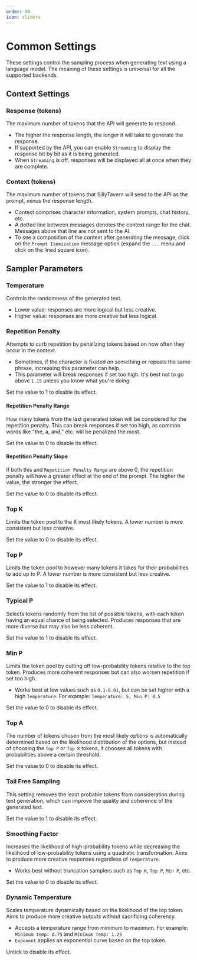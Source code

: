 ```yaml
---
order: 40
icon: sliders
---
```


# Common Settings
These settings control the sampling process when generating text using a language model. The meaning of these settings is universal for all the supported backends.

## Context Settings

### Response (tokens)
The maximum number of tokens that the API will generate to respond.
- The higher the response length, the longer it will take to generate the response.
- If supported by the API, you can enable `Streaming` to display the response bit by bit as it is being generated.
- When `Streaming` is off, responses will be displayed all at once when they are complete.

### Context (tokens)
The maximum number of tokens that SillyTavern will send to the API as the prompt, minus the response length.
- Context comprises character information, system prompts, chat history, etc.
- A dotted line between messages denotes the context range for the chat. Messages above that line are not sent to the AI.
- To see a composition of the context after generating the message, click on the `Prompt Itemization` message option (expand the `...` menu and click on the lined square icon).

## Sampler Parameters

### Temperature
Controls the randomness of the generated text. 
- Lower value: responses are more logical but less creative.
- Higher value: responses are more creative but less logical.

### Repetition Penalty
Attempts to curb repetition by penalizing tokens based on how often they occur in the context.
- Sometimes, if the character is fixated on something or repeats the same phrase, increasing this parameter can help.
- This parameter will break responses if set too high. It's best not to go above `1.15` unless you know what you're doing.

Set the value to 1 to disable its effect.

#### Repetition Penalty Range
How many tokens from the last generated token will be considered for the repetition penalty. This can break responses if set too high, as common words like "the, a, and," etc. will be penalized the most.

Set the value to 0 to disable its effect.

#### Repetition Penalty Slope
If both this and `Repetition Penalty Range` are above 0, the repetition penalty will have a greater effect at the end of the prompt. The higher the value, the stronger the effect.

Set the value to 0 to disable its effect.

### Top K
Limits the token pool to the K most likely tokens. A lower number is more consistent but less creative.

Set the value to 0 to disable its effect.

### Top P
Limits the token pool to however many tokens it takes for their probabilities to add up to P. A lower number is more consistent but less creative.

Set the value to 1 to disable its effect.

### Typical P
Selects tokens randomly from the list of possible tokens, with each token having an equal chance of being selected. Produces responses that are more diverse but may also be less coherent.

Set the value to 1 to disable its effect.

### Min P
Limits the token pool by cutting off low-probability tokens relative to the top token. Produces more coherent responses but can also worsen repetition if set too high.
- Works best at low values such as `0.1-0.01`, but can be set higher with a high `Temperature`. For example: `Temperature: 5, Min P: 0.5`

Set the value to 0 to disable its effect.

### Top A
The number of tokens chosen from the most likely options is automatically determined based on the likelihood distribution of the options, but instead of choosing the `Top P` or `Top K` tokens, it chooses all tokens with probabilities above a certain threshold.

Set the value to 0 to disable its effect.

### Tail Free Sampling
This setting removes the least probable tokens from consideration during text generation, which can improve the quality and coherence of the generated text.

Set the value to 1 to disable its effect.

### Smoothing Factor
Increases the likelihood of high-probability tokens while decreasing the likelihood of low-probability tokens using a quadratic transformation. Aims to produce more creative responses regardless of `Temperature`.
- Works best without truncation samplers such as `Top K`, `Top P`, `Min P`, etc.

Set the value to 0 to disable its effect.

### Dynamic Temperature
Scales temperature dynamically based on the likelihood of the top token. Aims to produce more creative outputs without sacrificing coherency.
- Accepts a temperature range from minimum to maximum. For example: `Minimum Temp: 0.75` and `Minimum Temp: 1.25`
- `Exponent` applies an exponential curve based on the top token.

Untick to disable its effect.
